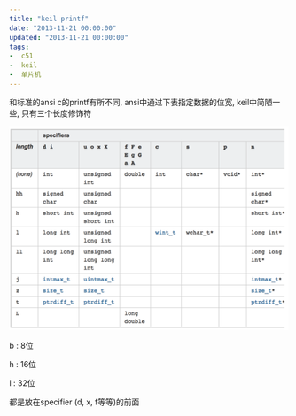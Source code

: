 ```yaml
---
title: "keil printf"
date: "2013-11-21 00:00:00"
updated: "2013-11-21 00:00:00"
tags:
-  c51
-  keil
-  单片机
---
```



和标准的ansi c的printf有所不同, ansi中通过下表指定数据的位宽, keil中简陋一些, 只有三个长度修饰符

[](/notename/ "archive 20131121")

![image_1bl03pjqtfqa17gbgkgqu9m5e9.png-78.5kB][1]

b : 8位

h : 16位

l : 32位

都是放在specifier (d, x, f等等)的前面

  [1]: /images/8e130967f7e72f831364c1bce484a21f.png
